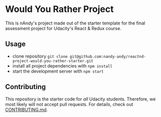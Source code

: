 # Would You Rather Project

This is nAndy's project made out of the starter template for the final assessment project for Udacity's React & Redux course.

## Usage

* clone repository `git clone git@github.com:nandy-andy/reactnd-project-would-you-rather-starter.git`
* install all project dependencies with `npm install`
* start the development server with `npm start`

## Contributing

This repository is the starter code for *all* Udacity students. Therefore, we most likely will not accept pull requests. For details, check out [CONTRIBUTING.md](https://github.com/udacity/reactnd-project-would-you-rather-starter/blob/master/CONTRIBUTING.md).
